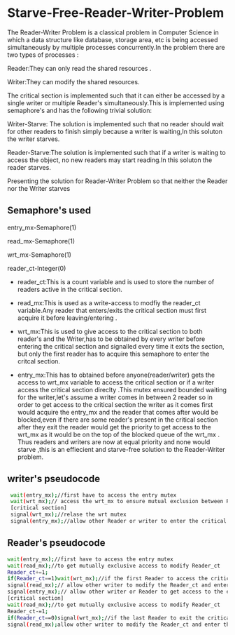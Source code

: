 
# Starve-Free-Reader-Writer-Problem

The Reader-Writer Problem is a classical problem in Computer Science in which a data structure like database, storage area, etc is being accessed simultaneously by multiple processes concurrently.In the problem there are two types of processes :

Reader:They can only read the shared resources .

 Writer:They can modify the shared resources.
 
 The critical section is implemented such that it can either be accessed by a single writer or multiple Reader's simultaneously.This is implemented using semaphore's and has the following trivial solution:

 Writer-Starve: The solution is implemented such that no reader should wait for other readers to finish simply because a writer is waiting,In this soluton the writer starves.

Reader-Starve:The solution is implemented such that  if a writer is waiting to access the object, no new readers may start reading.In this soluton the reader starves.


Presenting the solution for Reader-Writer Problem so that neither 
the Reader nor the Writer starves 

## Semaphore's used 
entry_mx-Semaphore(1)

read_mx-Semaphore(1)

wrt_mx-Semaphore(1)

reader_ct-Integer(0)


- reader_ct:This is a count variable and is used to store the number of readers active in the critical section.

- read_mx:This is used as a write-access to modfiy the reader_ct variable.Any reader that enters/exits the critical section must first acquire it before leaving/entering .

- wrt_mx:This is used to give access to the critical section to both reader's and the Writer,has to be obtained by every writer before entering the critical section and signalled every time it exits the section, but only the first reader has to acquire this semaphore to enter the critcal section.

- entry_mx:This has to obtained before anyone(reader/writer) gets the access to wrt_mx  variable to access the critical section or if a writer access the critical section direclty .This mutex ensured bounded waiting for the writer,let's assume a writer comes in between 2 reader so in order to get access to the critical section the writer as it comes first would acquire the entry_mx and the reader that comes after would be blocked,even if there are some reader's present in the critical section after they exit the reader would get the priority to get access to the wrt_mx as it would be on the top of the blocked queue of the wrt_mx .
Thus readers and writers are now at equal priority and none would starve ,this is an effiecient and starve-free solution to the Reader-Writer problem.

## writer's pseudocode 
```bash
 wait(entry_mx);//first have to access the entry mutex 
 wait(wrt_mx);// access the wrt_mx to ensure mutual exclusion between Reader and writer
 [critical section]
 signal(wrt_mx);//relase the wrt mutex 
 signal(entry_mx);//allow other Reader or writer to enter the critical section 
```

## Reader's pseudocode
```bash
wait(entry_mx);//first have to access the entry mutex 
wait(read_mx);//to get mutually exclusive access to modify Reader_ct
Reader_ct+=1;
if(Reader_ct==1)wait(wrt_mx);//if the first Reader to access the critical section has to access wrt_mx 
signal(read_mx);// allow other writer to modify the Reader_ct and enter the critical section
signal(entry_mx);// allow other writer or Reader to get access to the entry mutex
[critical section]
wait(read_mx);//to get mutually exclusive access to modify Reader_ct
Reader_ct-=1;
if(Reader_ct==0)signal(wrt_mx);//if the last Reader to exit the critical section so signal wrt_mx so that waiting writer can get access to the critical section
signal(read_mx);allow other writer to modify the Reader_ct and enter the critical section
``` 
